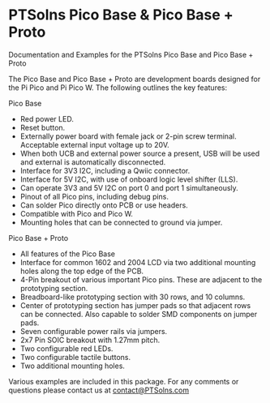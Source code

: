 # PTSolns Pico Base & Pico Base + Proto

Documentation and Examples for the PTSolns Pico Base and Pico Base + Proto

The Pico Base and Pico Base + Proto are development boards designed for the Pi Pico and Pi Pico W. The following outlines the key features:

Pico Base
- Red power LED.
- Reset button.
- Externally power board with female jack or 2-pin screw terminal. Acceptable external input voltage up to 20V.
- When both UCB and external power source a present, USB will be used and external is automatically disconnected.
- Interface for 3V3 I2C, including a Qwiic connector.
- Interface for 5V I2C, with use of onboard logic level shifter (LLS).
- Can operate 3V3 and 5V I2C on port 0 and port 1 simultaneously.
- Pinout of all Pico pins, including debug pins.
- Can solder Pico directly onto PCB or use headers.
- Compatible with Pico and Pico W.
- Mounting holes that can be connected to ground via jumper.

Pico Base + Proto
- All features of the Pico Base
- Interface for common 1602 and 2004 LCD via two additional mounting holes along the top edge of the PCB.
- 4-Pin breakout of various important Pico pins. These are adjacent to the prototyping section.
- Breadboard-like prototyping section with 30 rows, and 10 columns.
- Center of prototyping section has jumper pads so that adjacent rows can be connected. Also capable to solder SMD components on jumper pads.
- Seven configurable power rails via jumpers.
- 2x7 Pin SOIC breakout with 1.27mm pitch.
- Two configurable red LEDs.
- Two configurable tactile buttons.
- Two additional mounting holes.

Various examples are included in this package. For any comments or questions please contact us at contact@PTSolns.com
